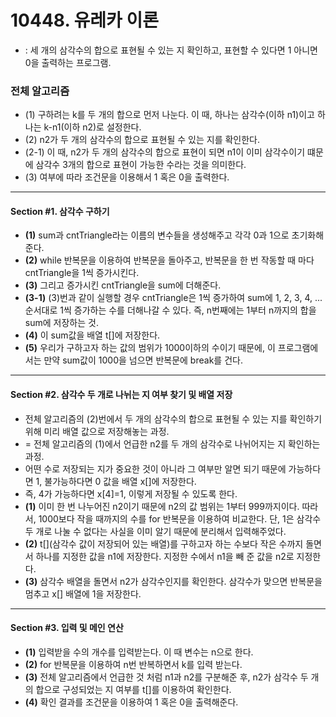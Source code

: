 # 10448. 유레카 이론
* : 세 개의 삼각수의 합으로 표현될 수 있는 지 확인하고, 표현할 수 있다면 1 아니면 0을 출력하는 프로그램.
### 전체 알고리즘
* (1) 구하려는 k를 두 개의 합으로 먼저 나눈다. 이 때, 하나는 삼각수(이하 n1)이고 하나는 k-n1(이하 n2)로 설정한다.
* (2) n2가 두 개의 삼각수의 합으로 표현될 수 있는 지를 확인한다.
* (2-1) 이 때, n2가 두 개의 삼각수의 합으로 표현이 되면 n1이 이미 삼각수이기 떄문에 삼각수 3개의 합으로 표현이 가능한 수라는 것을 의미한다.
* (3) 여부에 따라 조건문을 이용해서 1 혹은 0을 출력한다.
- - - -
#### Section #1. 삼각수 구하기
* <b>(1)</b> sum과 cntTriangle라는 이름의 변수들을 생성해주고 각각 0과 1으로 초기화해준다.
* <b>(2)</b> while 반복문을 이용하여 반복문을 돌아주고, 반복문을 한 번 작동할 때 마다 cntTriangle을 1씩 증가시킨다.
* <b>(3)</b> 그리고 증가시킨 cntTriangle을 sum에 더해준다.
* <b>(3-1)</b> (3)번과 같이 실행할 경우 cntTriangle은 1씩 증가하여 sum에 1, 2, 3, 4, ... 순서대로 1씩 증가하는 수를 더해나갈 수 있다. 즉, n번째에는 1부터 n까지의 합을 sum에 저장하는 것.
* <b>(4)</b> 이 sum값을 배열 t[]에 저장한다.
* <b>(5)</b> 우리가 구하고자 하는 값의 범위가 1000이하의 수이기 때문에, 이 프로그램에서는 만약 sum값이 1000을 넘으면 반복문에 break를 건다.
- - - -
#### Section #2. 삼각수 두 개로 나뉘는 지 여부 찾기 및 배열 저장
* 전체 알고리즘의 (2)번에서 두 개의 삼각수의 합으로 표현될 수 있는 지를 확인하기 위해 미리 배열 값으로 저장해놓는 과정.
* = 전체 알고리즘의 (1)에서 언급한 n2를 두 개의 삼각수로 나뉘어지는 지 확인하는 과정.
* 어떤 수로 저장되는 지가 중요한 것이 아니라 그 여부만 알면 되기 때문에 가능하다면 1, 불가능하다면 0 값을 배열 x[]에 저장한다.
* 즉, 4가 가능하다면 x[4]=1, 이렇게 저장될 수 있도록 한다.
* <b>(1)</b> 이미 한 번 나누어진 n2이기 때문에 n2의 값 범위는 1부터 999까지이다. 따라서, 1000보다 작을 때까지의 수를 for 반복문을 이용하여 비교한다. 단, 1은 삼각수 두 개로 나눌 수 없다는 사실을 이미 알기 때문에 분리해서 입력해주었다.
* <b>(2)</b> t[](삼각수 값이 저장되어 있는 배열)를 구하고자 하는 수보다 작은 수까지 돌면서 하나를 지정한 값을 n1에 저장한다. 지정한 수에서 n1을 빼 준 값을 n2로 지정한다.
* <b>(3)</b> 삼각수 배열을 돌면서 n2가 삼각수인지를 확인한다. 삼각수가 맞으면 반복문을 멈추고 x[] 배열에 1을 저장한다.
- - - -
#### Section #3. 입력 및 메인 연산
* <b>(1)</b> 입력받을 수의 개수를 입력받는다. 이 때 변수는 n으로 한다.
* <b>(2)</b> for 반복문을 이용하여 n번 반복하면서 k를 입력 받는다.
* <b>(3)</b> 전체 알고리즘에서 언급한 것 처럼 n1과 n2를 구분해준 후, n2가 삼각수 두 개의 합으로 구성되었는 지 여부를 t[]를 이용하여 확인한다.
* <b>(4)</b> 확인 결과를 조건문을 이용하여 1 혹은 0을 출력해준다.
